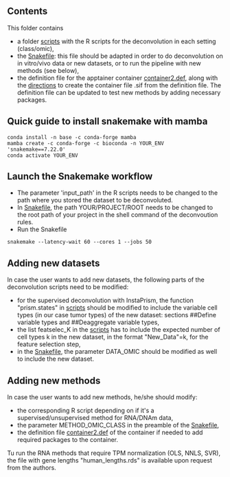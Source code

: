 ## Contents
This folder contains 
- a folder [scripts](scripts) with the R scripts for the deconvolution in each setting (class/omic),
- the [Snakefile](Snakefile): this file should be adapted in order to do deconvolution on in vitro/vivo data or new datasets, or to run the pipeline with new methods (see below),
- the definition file for the apptainer container [container2.def](container2.def), along with the [directions](container.md) to create the container file .sif from the definition file. The definition file can be updated to test new methods by adding necessary packages.

## Quick guide to install snakemake with mamba
```shell
conda install -n base -c conda-forge mamba
mamba create -c conda-forge -c bioconda -n YOUR_ENV 'snakemake==7.22.0'
conda activate YOUR_ENV
```

## Launch the Snakemake workflow
- The parameter 'input_path' in the R scripts needs to be changed to the path where you stored the dataset to be deconvoluted.
- In [Snakefile](Snakefile), the path YOUR/PROJECT/ROOT needs to be changed to the root path of your project in the shell command of the deconvoution rules.
- Run the Snakefile
```shell
snakemake --latency-wait 60 --cores 1 --jobs 50
```

## Adding new datasets
In case the user wants to add new datasets, the following parts of the deconvolution scripts need to be modified:
- for the supervised deconvolution with InstaPrism, the function "prism.states" in [scripts](scripts/) should be modified to include the variable cell types (in our case tumor types) of the new dataset: sections ##Define variable types and ##Deaggregate variable types,
- the list featselec_K in the [scripts](scripts/) has to include the expected number of cell types k in the new dataset, in the format "New_Data"=k, for the feature selection step,
- in the [Snakefile](Snakefile), the parameter DATA_OMIC should be modified as well to include the new dataset.

## Adding new methods
In case the user wants to add new methods, he/she should modify:
- the corresponding R script depending on if it's a supervised/unsupervised method for RNA/DNAm data,
- the parameter METHOD_OMIC_CLASS in the preamble of the [Snakefile](Snakefile),
- the definition file [container2.def](container2.def) of the container if needed to add required packages to the container.

Tu run the RNA methods that require TPM normalization (OLS, NNLS, SVR), the file with gene lengths "human_lengths.rds" is available upon request from the authors.
